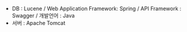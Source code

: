 - DB : Lucene / Web Application Framework: Spring / API Framework : Swagger / 개발언어 : Java
- 서버 : Apache Tomcat
